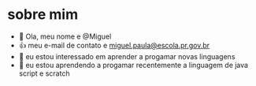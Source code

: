 # sobre mim

- 👋 Ola, meu nome e @Miguel
- 👍 meu e-mail de contato e miguel.paula@escola.pr.gov.br
- 👀 eu estou interessado em aprender a progamar novas linguagens
- 🌱 eu estou aprendendo a progamar recentemente a linguagem de java script e scratch


<!---
blissrain1/blissrain1 is a ✨ special ✨ repository because its `README.md` (this file) appears on your GitHub profile.
You can click the Preview link to take a look at your changes.
--->
